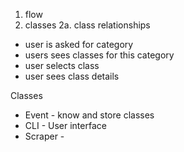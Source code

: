 1. flow
2. classes
  2a. class relationships

- user is asked for category
- users sees classes for this category
- user selects class
- user sees class details 

Classes
- Event - know and store classes
- CLI - User interface
- Scraper - 
